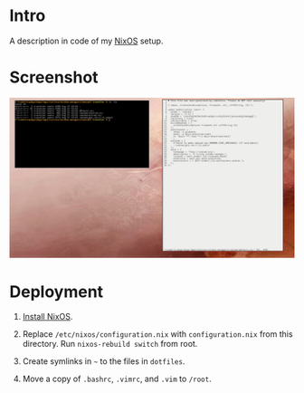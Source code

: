 # Intro

A description in code of my [NixOS](http://nixos.org/) setup.

# Screenshot

![screenshot](screenshot.png)

# Deployment

1. [Install NixOS](http://nixos.org/nixos/manual/#sec-installation).

2. Replace `/etc/nixos/configuration.nix` with `configuration.nix` from this directory. Run `nixos-rebuild switch` from root.

3. Create symlinks in `~` to the files in `dotfiles`.

4. Move a copy of `.bashrc`, `.vimrc`, and `.vim` to `/root`.
